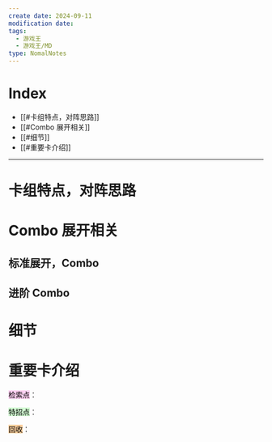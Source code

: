 ```yaml
---
create date: 2024-09-11
modification date: 
tags:
  - 游戏王
  - 游戏王/MD
type: NomalNotes
---
```


# Index
- [[#卡组特点，对阵思路]]
- [[#Combo 展开相关]]
- [[#细节]]
- [[#重要卡介绍]]
---
# 卡组特点，对阵思路
# Combo 展开相关
## 标准展开，Combo
## 进阶 Combo
# 细节
# 重要卡介绍

<mark style="background: #FFB8EBA6;">检索点</mark>：

<mark style="background: #BBFABBA6;">特招点</mark>：

<mark style="background: #FFB86CA6;">回收</mark>：